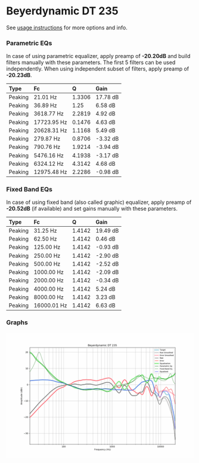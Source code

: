 # Beyerdynamic DT 235
See [usage instructions](https://github.com/jaakkopasanen/AutoEq#usage) for more options and info.

### Parametric EQs
In case of using parametric equalizer, apply preamp of **-20.20dB** and build filters manually
with these parameters. The first 5 filters can be used independently.
When using independent subset of filters, apply preamp of **-20.23dB**.

| Type    | Fc          |      Q | Gain     |
|:--------|:------------|:-------|:---------|
| Peaking | 21.01 Hz    | 1.3306 | 17.78 dB |
| Peaking | 36.89 Hz    | 1.25   | 6.58 dB  |
| Peaking | 3618.77 Hz  | 2.2819 | 4.92 dB  |
| Peaking | 17723.95 Hz | 0.1476 | 4.63 dB  |
| Peaking | 20628.31 Hz | 1.1168 | 5.49 dB  |
| Peaking | 279.87 Hz   | 0.8706 | -3.32 dB |
| Peaking | 790.76 Hz   | 1.9214 | -3.94 dB |
| Peaking | 5476.16 Hz  | 4.1938 | -3.17 dB |
| Peaking | 6324.12 Hz  | 4.3142 | 4.68 dB  |
| Peaking | 12975.48 Hz | 2.2286 | -0.98 dB |

### Fixed Band EQs
In case of using fixed band (also called graphic) equalizer, apply preamp of **-20.52dB**
(if available) and set gains manually with these parameters.

| Type    | Fc          |      Q | Gain     |
|:--------|:------------|:-------|:---------|
| Peaking | 31.25 Hz    | 1.4142 | 19.49 dB |
| Peaking | 62.50 Hz    | 1.4142 | 0.46 dB  |
| Peaking | 125.00 Hz   | 1.4142 | -0.93 dB |
| Peaking | 250.00 Hz   | 1.4142 | -2.90 dB |
| Peaking | 500.00 Hz   | 1.4142 | -2.52 dB |
| Peaking | 1000.00 Hz  | 1.4142 | -2.09 dB |
| Peaking | 2000.00 Hz  | 1.4142 | -0.34 dB |
| Peaking | 4000.00 Hz  | 1.4142 | 5.24 dB  |
| Peaking | 8000.00 Hz  | 1.4142 | 3.23 dB  |
| Peaking | 16000.01 Hz | 1.4142 | 6.63 dB  |

### Graphs
![](./Beyerdynamic%20DT%20235.png)